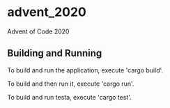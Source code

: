 # advent_2020
Advent of Code 2020

## Building and Running
To build and run the application, execute 'cargo build'.

To build and then run it, execute 'cargo run'.

To build and run testa, execute 'cargo test'.